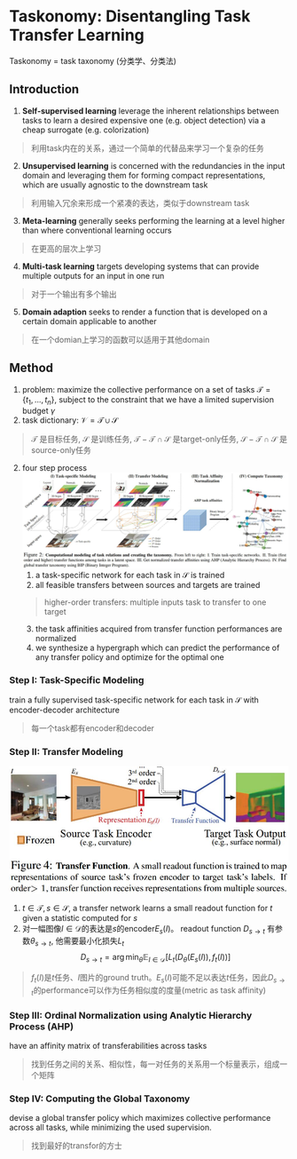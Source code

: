 # Taskonomy: Disentangling Task Transfer Learning
Taskonomy = task taxonomy (分类学、分类法)
## Introduction
1. **Self-supervised learning** leverage the inherent relationships between tasks to learn a desired expensive one (e.g. object detection) via a cheap surrogate (e.g. colorization)
> 利用task内在的关系，通过一个简单的代替品来学习一个复杂的任务

2. **Unsupervised learning**  is concerned with the redundancies in the input domain and leveraging them for forming compact representations, which are usually agnostic to the downstream task
> 利用输入冗余来形成一个紧凑的表达，类似于downstream task

3. **Meta-learning** generally seeks performing the learning at a level higher than where conventional learning occurs
> 在更高的层次上学习

4. **Multi-task learning** targets developing systems that can provide multiple outputs for an input in one run
> 对于一个输出有多个输出

5. **Domain adaption** seeks to render a function that is developed on a certain domain applicable to another
> 在一个domian上学习的函数可以适用于其他domain

## Method
1. problem: maximize the collective performance on a set of tasks $\mathcal T=\{t_1,...,t_n\}$, subject to the constraint that we have a limited supervision budget $\gamma$
2. task dictionary: $\mathcal V=\mathcal T\cup\mathcal S$
> $\mathcal T$ 是目标任务, $\mathcal S$ 是训练任务, $\mathcal T-\mathcal T\cap\mathcal S$ 是target-only任务, $\mathcal S-\mathcal T\cap\mathcal S$ 是source-only任务

2. four step process
![task](./.assets/task.jpg)
    1. a task-specific network for each task in $\mathcal S$ is trained
    2. all feasible transfers between sources and targets are trained
    > higher-order transfers: multiple inputs task to transfer to one target
    3. the task affinities acquired from transfer function performances are normalized
    4. we synthesize a hypergraph which can predict the performance of any transfer policy and optimize for the optimal one

### Step I: Task-Specific Modeling
train a fully supervised task-specific network for each task in $\mathcal S$ with encoder-decoder architecture
> 每一个task都有encoder和decoder

### Step II: Transfer Modeling
![transfunc](./.assets/transfunc.jpg)
1. $t\in \mathcal T, s\in \mathcal S$, a transfer network learns a small readout function for $t$ given a statistic computed for $s$
2. 对一幅图像$I\in\mathcal D$的表达是$s$的encoder$E_s(I)$。 readout function $D_{s\to t}$ 有参数$\theta_{s\to t}$, 他需要最小化损失$L_t$
$$D_{s\to t}=\arg\min_\theta\mathbb E_{I\in\mathcal D}[L_t(D_\theta(E_s(I)),f_t(I))]$$
> $f_t(I)$是$t$任务、$I$图片的ground truth。$E_s(I)$可能不足以表达$t$任务，因此$D_{s\to t}$的performance可以作为任务相似度的度量(metric as task affinity)

### Step III: Ordinal Normalization using Analytic Hierarchy Process (AHP)
have an affinity matrix of transferabilities across tasks
> 找到任务之间的关系、相似性，每一对任务的关系用一个标量表示，组成一个矩阵

### Step IV: Computing the Global Taxonomy
devise a global transfer policy which maximizes collective performance across all tasks, while minimizing the used supervision.
> 找到最好的transfor的方士
